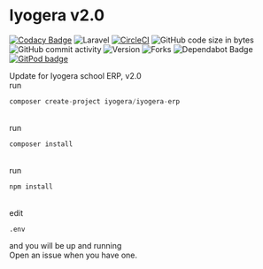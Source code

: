 # Iyogera v2.0
[![Codacy Badge](https://api.codacy.com/project/badge/Grade/79797631570d42eba87d9b1fab6639b6)](https://app.codacy.com/gh/brickservers/Iyogera-v2.0?utm_source=github.com&utm_medium=referral&utm_content=brickservers/Iyogera-v2.0&utm_campaign=Badge_Grade_Dashboard)
![Laravel](https://github.com/wallacemyem/Iyogera-v2.0/workflows/Laravel/badge.svg) [![CircleCI](https://circleci.com/gh/wallacemyem/Iyogera-v2.0.svg?style=svg)](https://circleci.com/gh/wallacemyem/Iyogera-v2.0) <img src="https://img.shields.io/github/repo-size/wallacemyem/Iyogera-v2.0" alt="GitHub code size in bytes">
  <img src="https://img.shields.io/github/commit-activity/w/wallacemyem/Iyogera-v2.0" alt="GitHub commit activity"> <img src="https://badgen.net/packagist/v/iyogera/iyogera-erp/latest" alt="Version"> <img src="https://img.shields.io/github/forks/wallacemyem/Iyogera-v2.0" alt="Forks">
<img src="https://badgen.net/dependabot/thepracticaldev/dev.to?icon=dependabot" alt="Dependabot Badge">
  <a href="https://gitpod.io/from-referrer/">
    <img src="https://img.shields.io/badge/setup-automated-blue?logo=gitpod" alt="GitPod badge">
  </a>
<p>
Update for Iyogera school ERP, v2.0
  <br>
  run 
  
  ```php
  composer create-project iyogera/iyogera-erp
  ```
  <br>
  run 
  
  ```php
  composer install
  ```
  <br>
  run 
  
  ```php
  npm install
  ```
  <br>
  edit 
  
  ```
  .env
  ```
  and you will be up and running
  <br>
  Open an issue when you have one.
  <br>
